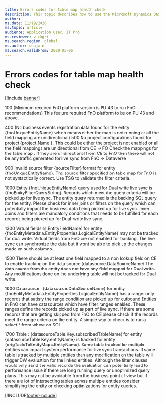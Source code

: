 ```yaml
---
title: Errors codes for table map health check
description: This topic describes how to use the Microsoft Dynamics 365 Commerce pricing engine to create sales quotations in Dynamics 365 Sales.
author: 
ms.date: 11/19/2020
ms.topic: article
audience: Application User, IT Pro
ms.reviewer: v-chgri
ms.search.region: global
ms.author: shajain
ms.search.validFrom: 2020-01-06
---
```


# Errors codes for table map health check

[!include [banner](../../includes/banner.md)]

100 (Minimum required FnO platform version is PU 43 to run FnO recommendations)
This feature required FnO platform to be on PU 43 and above.

400 (No business events registration data found for the entity {fnoUniqueEntityName} which means either the map is not running or all the field mapping are unidirectional)
500 No project configurations found for project {project.Name }. This could be either the project is not enabled or all the field mappings are unidirectional from CE -> FO
Check the mappings for the table map . If they are unidirectional from CE to FnO then there will not be any traffic generated for live sync from FnO -> Dataverse

900 Invalid source filter {sourceFilter} format for entity {fnoUniqueEntityName}.
The source filter specified on table map for FnO is not syntactically correct. Use TSG to validate the filter criteria.

1000 Entity {fnoUniqueEntityName} query used for Dual write live sync is {fnoEntityFilterQueryString}. Records which meet the query criteria will be picked up for live sync.
The entity query returned is the backing SQL query for the entity. Please check for inner joins or filters on the query which can potentially impact the business data being picked up for live sync. Inner Joins and filters are mandatory conditions that needs to be fulfilled for each records being picked up for Dual-write live sync.

1300 Virtual fields {s.EntityFieldName} for entity {fnoEntityMetadata.EntityProperties.LogicalEntityName} may not be tracked for dual write.
Virtual fields from FnO are not enabled for tracking. The live sync can synchronize the data but it wont be able to pick up the changes made on such columns.

1500 There should be at least one field mapped to a non lookup field on CE to enable tracking on the data source {datasource.DataSourceName}
The data source from the entity does not have any field mapped for Dual write. Any modifications done on the underlying table will not be tracked for Dual write.

1600 Datasource : {datasource.DataSourceName} for entity {fnoEntityMetadata.EntityProperties.LogicalEntityName} has a range. only records that satisfy the range condition are picked up for outbound
Entities in FnO can have datasources which have filter ranges enabled. These ranges define the records picked up as part of live sync. If there are some records that are getting skipped from FnO to CE please check if the records meet the range criteria on the entity. A simple way to check is to run a select * from <EntityName> where <Provide Appropriate filter criteria for the records in question> on SQL.

1700 Table : {datasourceTable.Key.subscribedTableName} for entity {datasourceTable.Key.entityName} is tracked for entity {origTableToEntityMaps.EntityName}. Same table tracked for multiple entities can impact system performance for live sync transactions.
If same table is tracked by multiple entities then any modification on the table will trigger DW evaluation for the linked entities. Although the filter clauses would only send the valid records the evaluation can potentially lead to performance issue if there are long running query or unoptimized query plans. This may not be avoidable from the business point of view but if there are lot of intersecting tables across multiple entities consider simplifying the entity or checking optimizations for entity queries.

[!INCLUDE[footer-include](../../../../includes/footer-banner.md)]
